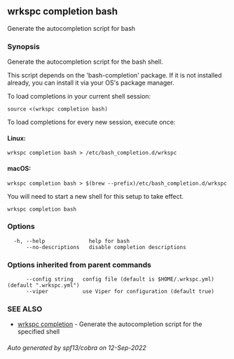 ## wrkspc completion bash

Generate the autocompletion script for bash

### Synopsis

Generate the autocompletion script for the bash shell.

This script depends on the 'bash-completion' package.
If it is not installed already, you can install it via your OS's package manager.

To load completions in your current shell session:

	source <(wrkspc completion bash)

To load completions for every new session, execute once:

#### Linux:

	wrkspc completion bash > /etc/bash_completion.d/wrkspc

#### macOS:

	wrkspc completion bash > $(brew --prefix)/etc/bash_completion.d/wrkspc

You will need to start a new shell for this setup to take effect.


```
wrkspc completion bash
```

### Options

```
  -h, --help              help for bash
      --no-descriptions   disable completion descriptions
```

### Options inherited from parent commands

```
      --config string   config file (default is $HOME/.wrkspc.yml) (default ".wrkspc.yml")
      --viper           use Viper for configuration (default true)
```

### SEE ALSO

* [wrkspc completion](wrkspc_completion.md)	 - Generate the autocompletion script for the specified shell

###### Auto generated by spf13/cobra on 12-Sep-2022
